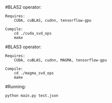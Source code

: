#BLAS2 operator:	

    Requires:
		CUDA, cuBLAS, cudnn, tensorflow-gpu

	Compile:
		cd ./cuda_svd_ops
		make

#BLAS3 operator:	

    Requires:
		CUDA, cuBLAS, cudnn, MAGMA, tensorflow-gpu

	Compile:
		cd ./magma_svd_ops
		make

#Running:

    python main.py test.json


